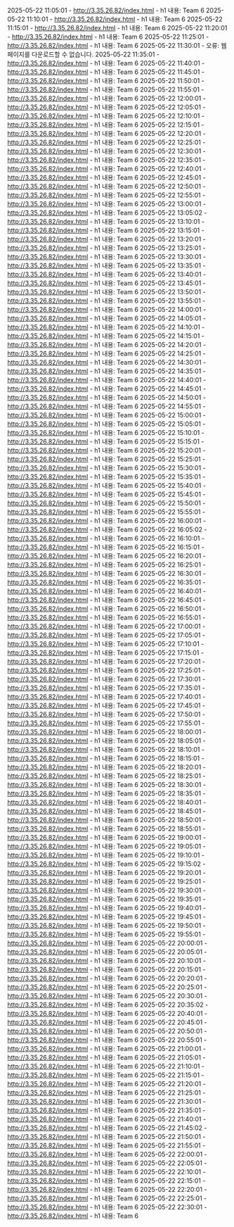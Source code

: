 
2025-05-22 11:05:01 - http://3.35.26.82/index.html - h1 내용: Team 6
2025-05-22 11:10:01 - http://3.35.26.82/index.html - h1 내용: Team 6
2025-05-22 11:15:01 - http://3.35.26.82/index.html - h1 내용: Team 6
2025-05-22 11:20:01 - http://3.35.26.82/index.html - h1 내용: Team 6
2025-05-22 11:25:01 - http://3.35.26.82/index.html - h1 내용: Team 6
2025-05-22 11:30:01 - 오류: 웹 페이지를 다운로드할 수 없습니다.
2025-05-22 11:35:01 - http://3.35.26.82/index.html - h1 내용: Team 6
2025-05-22 11:40:01 - http://3.35.26.82/index.html - h1 내용: Team 6
2025-05-22 11:45:01 - http://3.35.26.82/index.html - h1 내용: Team 6
2025-05-22 11:50:01 - http://3.35.26.82/index.html - h1 내용: Team 6
2025-05-22 11:55:01 - http://3.35.26.82/index.html - h1 내용: Team 6
2025-05-22 12:00:01 - http://3.35.26.82/index.html - h1 내용: Team 6
2025-05-22 12:05:01 - http://3.35.26.82/index.html - h1 내용: Team 6
2025-05-22 12:10:01 - http://3.35.26.82/index.html - h1 내용: Team 6
2025-05-22 12:15:01 - http://3.35.26.82/index.html - h1 내용: Team 6
2025-05-22 12:20:01 - http://3.35.26.82/index.html - h1 내용: Team 6
2025-05-22 12:25:01 - http://3.35.26.82/index.html - h1 내용: Team 6
2025-05-22 12:30:01 - http://3.35.26.82/index.html - h1 내용: Team 6
2025-05-22 12:35:01 - http://3.35.26.82/index.html - h1 내용: Team 6
2025-05-22 12:40:01 - http://3.35.26.82/index.html - h1 내용: Team 6
2025-05-22 12:45:01 - http://3.35.26.82/index.html - h1 내용: Team 6
2025-05-22 12:50:01 - http://3.35.26.82/index.html - h1 내용: Team 6
2025-05-22 12:55:01 - http://3.35.26.82/index.html - h1 내용: Team 6
2025-05-22 13:00:01 - http://3.35.26.82/index.html - h1 내용: Team 6
2025-05-22 13:05:02 - http://3.35.26.82/index.html - h1 내용: Team 6
2025-05-22 13:10:01 - http://3.35.26.82/index.html - h1 내용: Team 6
2025-05-22 13:15:01 - http://3.35.26.82/index.html - h1 내용: Team 6
2025-05-22 13:20:01 - http://3.35.26.82/index.html - h1 내용: Team 6
2025-05-22 13:25:01 - http://3.35.26.82/index.html - h1 내용: Team 6
2025-05-22 13:30:01 - http://3.35.26.82/index.html - h1 내용: Team 6
2025-05-22 13:35:01 - http://3.35.26.82/index.html - h1 내용: Team 6
2025-05-22 13:40:01 - http://3.35.26.82/index.html - h1 내용: Team 6
2025-05-22 13:45:01 - http://3.35.26.82/index.html - h1 내용: Team 6
2025-05-22 13:50:01 - http://3.35.26.82/index.html - h1 내용: Team 6
2025-05-22 13:55:01 - http://3.35.26.82/index.html - h1 내용: Team 6
2025-05-22 14:00:01 - http://3.35.26.82/index.html - h1 내용: Team 6
2025-05-22 14:05:01 - http://3.35.26.82/index.html - h1 내용: Team 6
2025-05-22 14:10:01 - http://3.35.26.82/index.html - h1 내용: Team 6
2025-05-22 14:15:01 - http://3.35.26.82/index.html - h1 내용: Team 6
2025-05-22 14:20:01 - http://3.35.26.82/index.html - h1 내용: Team 6
2025-05-22 14:25:01 - http://3.35.26.82/index.html - h1 내용: Team 6
2025-05-22 14:30:01 - http://3.35.26.82/index.html - h1 내용: Team 6
2025-05-22 14:35:01 - http://3.35.26.82/index.html - h1 내용: Team 6
2025-05-22 14:40:01 - http://3.35.26.82/index.html - h1 내용: Team 6
2025-05-22 14:45:01 - http://3.35.26.82/index.html - h1 내용: Team 6
2025-05-22 14:50:01 - http://3.35.26.82/index.html - h1 내용: Team 6
2025-05-22 14:55:01 - http://3.35.26.82/index.html - h1 내용: Team 6
2025-05-22 15:00:01 - http://3.35.26.82/index.html - h1 내용: Team 6
2025-05-22 15:05:01 - http://3.35.26.82/index.html - h1 내용: Team 6
2025-05-22 15:10:01 - http://3.35.26.82/index.html - h1 내용: Team 6
2025-05-22 15:15:01 - http://3.35.26.82/index.html - h1 내용: Team 6
2025-05-22 15:20:01 - http://3.35.26.82/index.html - h1 내용: Team 6
2025-05-22 15:25:01 - http://3.35.26.82/index.html - h1 내용: Team 6
2025-05-22 15:30:01 - http://3.35.26.82/index.html - h1 내용: Team 6
2025-05-22 15:35:01 - http://3.35.26.82/index.html - h1 내용: Team 6
2025-05-22 15:40:01 - http://3.35.26.82/index.html - h1 내용: Team 6
2025-05-22 15:45:01 - http://3.35.26.82/index.html - h1 내용: Team 6
2025-05-22 15:50:01 - http://3.35.26.82/index.html - h1 내용: Team 6
2025-05-22 15:55:01 - http://3.35.26.82/index.html - h1 내용: Team 6
2025-05-22 16:00:01 - http://3.35.26.82/index.html - h1 내용: Team 6
2025-05-22 16:05:02 - http://3.35.26.82/index.html - h1 내용: Team 6
2025-05-22 16:10:01 - http://3.35.26.82/index.html - h1 내용: Team 6
2025-05-22 16:15:01 - http://3.35.26.82/index.html - h1 내용: Team 6
2025-05-22 16:20:01 - http://3.35.26.82/index.html - h1 내용: Team 6
2025-05-22 16:25:01 - http://3.35.26.82/index.html - h1 내용: Team 6
2025-05-22 16:30:01 - http://3.35.26.82/index.html - h1 내용: Team 6
2025-05-22 16:35:01 - http://3.35.26.82/index.html - h1 내용: Team 6
2025-05-22 16:40:01 - http://3.35.26.82/index.html - h1 내용: Team 6
2025-05-22 16:45:01 - http://3.35.26.82/index.html - h1 내용: Team 6
2025-05-22 16:50:01 - http://3.35.26.82/index.html - h1 내용: Team 6
2025-05-22 16:55:01 - http://3.35.26.82/index.html - h1 내용: Team 6
2025-05-22 17:00:01 - http://3.35.26.82/index.html - h1 내용: Team 6
2025-05-22 17:05:01 - http://3.35.26.82/index.html - h1 내용: Team 6
2025-05-22 17:10:01 - http://3.35.26.82/index.html - h1 내용: Team 6
2025-05-22 17:15:01 - http://3.35.26.82/index.html - h1 내용: Team 6
2025-05-22 17:20:01 - http://3.35.26.82/index.html - h1 내용: Team 6
2025-05-22 17:25:01 - http://3.35.26.82/index.html - h1 내용: Team 6
2025-05-22 17:30:01 - http://3.35.26.82/index.html - h1 내용: Team 6
2025-05-22 17:35:01 - http://3.35.26.82/index.html - h1 내용: Team 6
2025-05-22 17:40:01 - http://3.35.26.82/index.html - h1 내용: Team 6
2025-05-22 17:45:01 - http://3.35.26.82/index.html - h1 내용: Team 6
2025-05-22 17:50:01 - http://3.35.26.82/index.html - h1 내용: Team 6
2025-05-22 17:55:01 - http://3.35.26.82/index.html - h1 내용: Team 6
2025-05-22 18:00:01 - http://3.35.26.82/index.html - h1 내용: Team 6
2025-05-22 18:05:01 - http://3.35.26.82/index.html - h1 내용: Team 6
2025-05-22 18:10:01 - http://3.35.26.82/index.html - h1 내용: Team 6
2025-05-22 18:15:01 - http://3.35.26.82/index.html - h1 내용: Team 6
2025-05-22 18:20:01 - http://3.35.26.82/index.html - h1 내용: Team 6
2025-05-22 18:25:01 - http://3.35.26.82/index.html - h1 내용: Team 6
2025-05-22 18:30:01 - http://3.35.26.82/index.html - h1 내용: Team 6
2025-05-22 18:35:01 - http://3.35.26.82/index.html - h1 내용: Team 6
2025-05-22 18:40:01 - http://3.35.26.82/index.html - h1 내용: Team 6
2025-05-22 18:45:01 - http://3.35.26.82/index.html - h1 내용: Team 6
2025-05-22 18:50:01 - http://3.35.26.82/index.html - h1 내용: Team 6
2025-05-22 18:55:01 - http://3.35.26.82/index.html - h1 내용: Team 6
2025-05-22 19:00:01 - http://3.35.26.82/index.html - h1 내용: Team 6
2025-05-22 19:05:01 - http://3.35.26.82/index.html - h1 내용: Team 6
2025-05-22 19:10:01 - http://3.35.26.82/index.html - h1 내용: Team 6
2025-05-22 19:15:02 - http://3.35.26.82/index.html - h1 내용: Team 6
2025-05-22 19:20:01 - http://3.35.26.82/index.html - h1 내용: Team 6
2025-05-22 19:25:01 - http://3.35.26.82/index.html - h1 내용: Team 6
2025-05-22 19:30:01 - http://3.35.26.82/index.html - h1 내용: Team 6
2025-05-22 19:35:01 - http://3.35.26.82/index.html - h1 내용: Team 6
2025-05-22 19:40:01 - http://3.35.26.82/index.html - h1 내용: Team 6
2025-05-22 19:45:01 - http://3.35.26.82/index.html - h1 내용: Team 6
2025-05-22 19:50:01 - http://3.35.26.82/index.html - h1 내용: Team 6
2025-05-22 19:55:01 - http://3.35.26.82/index.html - h1 내용: Team 6
2025-05-22 20:00:01 - http://3.35.26.82/index.html - h1 내용: Team 6
2025-05-22 20:05:01 - http://3.35.26.82/index.html - h1 내용: Team 6
2025-05-22 20:10:01 - http://3.35.26.82/index.html - h1 내용: Team 6
2025-05-22 20:15:01 - http://3.35.26.82/index.html - h1 내용: Team 6
2025-05-22 20:20:01 - http://3.35.26.82/index.html - h1 내용: Team 6
2025-05-22 20:25:01 - http://3.35.26.82/index.html - h1 내용: Team 6
2025-05-22 20:30:01 - http://3.35.26.82/index.html - h1 내용: Team 6
2025-05-22 20:35:02 - http://3.35.26.82/index.html - h1 내용: Team 6
2025-05-22 20:40:01 - http://3.35.26.82/index.html - h1 내용: Team 6
2025-05-22 20:45:01 - http://3.35.26.82/index.html - h1 내용: Team 6
2025-05-22 20:50:01 - http://3.35.26.82/index.html - h1 내용: Team 6
2025-05-22 20:55:01 - http://3.35.26.82/index.html - h1 내용: Team 6
2025-05-22 21:00:01 - http://3.35.26.82/index.html - h1 내용: Team 6
2025-05-22 21:05:01 - http://3.35.26.82/index.html - h1 내용: Team 6
2025-05-22 21:10:01 - http://3.35.26.82/index.html - h1 내용: Team 6
2025-05-22 21:15:01 - http://3.35.26.82/index.html - h1 내용: Team 6
2025-05-22 21:20:01 - http://3.35.26.82/index.html - h1 내용: Team 6
2025-05-22 21:25:01 - http://3.35.26.82/index.html - h1 내용: Team 6
2025-05-22 21:30:01 - http://3.35.26.82/index.html - h1 내용: Team 6
2025-05-22 21:35:01 - http://3.35.26.82/index.html - h1 내용: Team 6
2025-05-22 21:40:01 - http://3.35.26.82/index.html - h1 내용: Team 6
2025-05-22 21:45:02 - http://3.35.26.82/index.html - h1 내용: Team 6
2025-05-22 21:50:01 - http://3.35.26.82/index.html - h1 내용: Team 6
2025-05-22 21:55:01 - http://3.35.26.82/index.html - h1 내용: Team 6
2025-05-22 22:00:01 - http://3.35.26.82/index.html - h1 내용: Team 6
2025-05-22 22:05:01 - http://3.35.26.82/index.html - h1 내용: Team 6
2025-05-22 22:10:01 - http://3.35.26.82/index.html - h1 내용: Team 6
2025-05-22 22:15:01 - http://3.35.26.82/index.html - h1 내용: Team 6
2025-05-22 22:20:01 - http://3.35.26.82/index.html - h1 내용: Team 6
2025-05-22 22:25:01 - http://3.35.26.82/index.html - h1 내용: Team 6
2025-05-22 22:30:01 - http://3.35.26.82/index.html - h1 내용: Team 6

